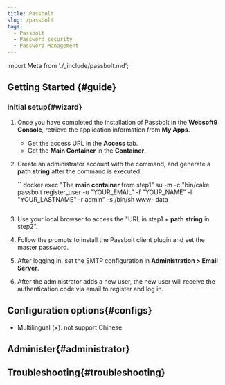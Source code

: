 ```yaml
---
title: Passbolt
slug: /passbolt
tags:
  - Passbolt
  - Password security
  - Password Management
---
```


import Meta from './_include/passbolt.md';

<Meta name="meta" />

## Getting Started {#guide}

### Initial setup{#wizard}

1. Once you have completed the installation of Passbolt in the **Websoft9 Console**, retrieve the application information from **My Apps**.

    - Get the access URL in the **Access** tab.
    - Get the **Main Container** in the **Container**.

2. Create an administrator account with the command, and generate a **path string** after the command is executed.

    ``
    docker exec "The **main container** from step1" su -m -c "bin/cake passbolt register_user -u "YOUR_EMAIL" -f "YOUR_NAME" -l "YOUR_LASTNAME" -r admin" -s /bin/sh www- data
    ```

3. Use your local browser to access the "URL in step1 + **path string** in step2".

4. Follow the prompts to install the Passbolt client plugin and set the master password.

5. After logging in, set the SMTP configuration in **Administration > Email Server**.

6. After the administrator adds a new user, the new user will receive the authentication code via email to register and log in.

## Configuration options{#configs}

- Multilingual (×): not support Chinese

## Administer{#administrator}

## Troubleshooting{#troubleshooting}